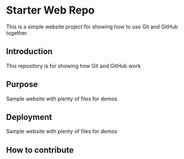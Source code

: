 # Starter Web Repo

This is a simple website project for showing how to use Git and GitHub together.

## Introduction

This repository is for showing how Git and GitHub work

## Purpose

Sample website with plenty of files for demos

## Deployment

Sample website with plenty of files for demos

## How to contribute